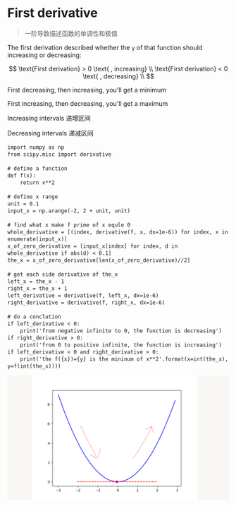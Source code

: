 # First derivative

> 一阶导数描述函数的单调性和极值

The first derivation described whether the `y` of that function should increasing or decreasing:

$$
\text{First derivation} > 0 \text{ , increasing}
\\
\text{First derivation} < 0 \text{ , decreasing}
\\
$$

First decreasing, then increasing, you'll get a minimum

First increasing, then decreasing, you'll get a maximum

Increasing intervals 递增区间

Decreasing intervals 递减区间

```text
import numpy as np
from scipy.misc import derivative

# define a function
def f(x):
    return x**2

# define x range
unit = 0.1
input_x = np.arange(-2, 2 + unit, unit)

# find what x make f prime of x equle 0 
whole_derivative = [(index, derivative(f, x, dx=1e-6)) for index, x in enumerate(input_x)]
x_of_zero_derivative = [input_x[index] for index, d in whole_derivative if abs(d) < 0.1]
the_x = x_of_zero_derivative[len(x_of_zero_derivative)//2]

# get each side derivative of the_x 
left_x = the_x - 1
right_x = the_x + 1
left_derivative = derivative(f, left_x, dx=1e-6)
right_derivative = derivative(f, right_x, dx=1e-6)

# do a conclution
if left_derivative < 0:
    print('from negative infinite to 0, the function is decreasing')
if right_derivative > 0:
    print('from 0 to positive infinite, the function is increasing')
if left_derivative < 0 and right_derivative > 0:
    print('the f({x})={y} is the mininum of x**2'.format(x=int(the_x), y=f(int(the_x))))
```

![](../../../../.gitbook/assets/x-2-for-0-derivative.png)

